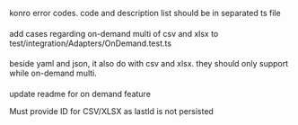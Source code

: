 konro error codes. code and description list should be in separated ts file

####

add cases regarding on-demand multi of csv and  xlsx to test/integration/Adapters/OnDemand.test.ts

####

beside yaml and json, it also do with csv and xlsx. they should only support while on-demand multi. 

####

update readme for on demand feature



Must provide ID for CSV/XLSX as lastId is not persisted
